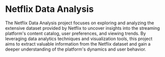 
# Netflix Data Analysis

The Netflix Data Analysis project focuses on exploring and analyzing the extensive dataset provided by Netflix to uncover insights into the streaming platform's content catalog, user preferences, and viewing trends. By leveraging data analytics techniques and visualization tools, this project aims to extract valuable information from the Netflix dataset and gain a deeper understanding of the platform's dynamics and user behavior.



